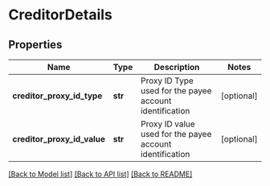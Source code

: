 # CreditorDetails

## Properties
Name | Type | Description | Notes
------------ | ------------- | ------------- | -------------
**creditor_proxy_id_type** | **str** | Proxy ID Type used for the payee account identification | [optional] 
**creditor_proxy_id_value** | **str** | Proxy ID value used for the payee account identification | [optional] 

[[Back to Model list]](../README.md#documentation-for-models) [[Back to API list]](../README.md#documentation-for-api-endpoints) [[Back to README]](../README.md)

